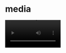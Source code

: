 # media

<video src='https://github.com/intuitem/media/raw/refs/heads/main/%2301%20decoupling.mov' width=180/></video>
